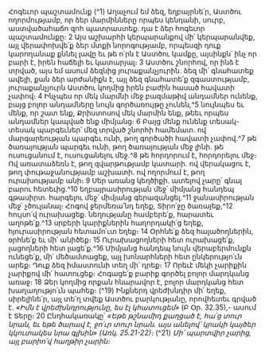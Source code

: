 
Հոգեւոր պաշտամունք
(^1) Աղաչում եմ ձեզ, եղբայրնե՛ր, Աստծու ողորմությամբ, որ ձեր մարմինները որպես կենդանի, սուրբ, աստվածահաճո
զոհ պատրաստեք. դա է ձեր հոգեւոր պաշտամունքը։ 2 Այս աշխարհի կերպարանքով մի՛ կերպարանվեք, այլ
վերափոխվե՛ք ձեր մտքի նորոգությամբ, որպեսզի դուք կարողանաք քննել լավը եւ թե ո՛րն է Աստծու կամքը, այսինքն՝
ինչ որ բարի է, իրեն հաճելի եւ կատարյալ։ 3 Աստծու շնորհով, որ ինձ է տրված, այս եմ ասում ձեզնից յուրաքանչյուրին.
ձեզ մի՛ գնահատեք ավելի, քան ձեր արժանիքն է, այլ ձեզ գնահատե՛ք զգաստությամբ, յուրաքանչյուրն Աստծու կողմից
իրեն բաժին հասած հավատի չափով։ 4 Ինչպես որ մեկ մարմնի մեջ բազմաթիվ անդամներ ունենք, բայց բոլոր
անդամները նույն գործառույթը չունեն,^5 նույնպես եւ մենք, որ շատ ենք, Քրիստոսով մեկ մարմին ենք, թեեւ որպես
անդամներ կապված ենք միմյանց։ 6 Բայց մենք ունենք տեսակ-տեսակ պարգեւներ՝ մեզ տրված շնորհի համեմատ. ով
մարգարեության պարգեւ ունի, թող գործածի հավատի չափով.^7 թե ծառայության պարգեւ ունի, թող ծառայության մեջ
լինի. թե ուսուցանում է, ուսուցանելու մեջ.^8 թե հորդորում է, հորդորելու մեջ։ Ով առատաձեռն է, թող զվարթությամբ
կատարի. ով վերակացու է, թող փութաջանությամբ աշխատի. ով ողորմում է, թող ուրախությամբ անի։ 9 Սեր առանց
կեղծիքի. ատելով չարը՝ գնալ բարու հետեւից.^10 եղբայրասիրության մեջ՝ միմյանց հանդեպ գթասիրտ. հարգելու մեջ՝
միմյանց գերազանցել.^11 ջանասիրության մեջ՝ չծուլանալ։ Հոգով ջերմեռա՛նդ եղեք, Տիրո՛ջը ծառայեք,^12 հույսո՛վ
ուրախացեք. նեղությանը համբերե՛ք, հարատեւ աղոթե՛ք.^13 սրբերի կարիքներին հաղորդակի՛ց եղեք, հյուրասիրության
հետամո՛ւտ եղեք։ 14 Օրհնե՛ք ձեզ հալածողներին, օրհնե՛ք եւ մի՛ անիծեք։ 15 Ուրախացողների հետ ուրախացե՛ք,
լացողների հետ լացե՛ք.^16 Միմյանց հանդեպ նույն վերաբերմունքն ունեցե՛ք, մի՛ մեծամտացեք, այլ խոնարհների հետ
ընկերությո՛ւն արեք։ Դուք ձեզ իմաստունի տեղ մի՛ դրեք։ 17 Որեւէ մեկի չարիքին չարիքով մի՛ հատուցեք։ Հոգացե՛ք բարիք
գործել բոլոր մարդկանց առաջ։ 18 Ձեր կողմից որքան հնարավոր է, բոլոր մարդկանց հետ խաղաղությո՛ւն պահեք։
(^19) Ինքներդ վրեժխնդիր մի՛ եղեք, սիրելինե՛ր, այլ տե՛ղ տվեք Աստծու բարկությանը, որովհետեւ գրված է. _«Իմն է
վրեժխնդրությունը, ես էլ կհատուցեմ»_ (Բ Օր. 32.35),- ասում է Տերը։ 20 Ընդհակառակը՝
_«Եթե թշնամիդ քաղցած է, հա՛ց տուր նրան,
եւ եթե ծարավ է, ջո՛ւր տուր նրան.
այս անելով՝ կրակի կայծեր կկուտակես նրա գլխին» (Առկ. 25.21-22)։_
(^21) _Մի՛ պարտվիր չարից, այլ բարիո՛վ հաղթիր չարին։_

